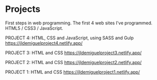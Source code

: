 # Projects

First steps in web programming. The first 4 web sites I've programmed.
HTML5 / CSS3 / JavaScript.

PROJECT 4: HTML, CSS and JavaScript, using SASS and Gulp
https://jldemiguelproject4.netlify.app/

PROJECT 3: HTML and CSS
https://jldemiguelproject3.netlify.app/

PROJECT 2: HTML and CSS
https://jldemiguelproject2.netlify.app/

PROJECT 1: HTML and CSS
https://jldemiguelproject1.netlify.app/
